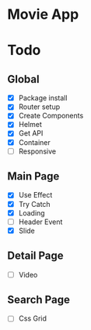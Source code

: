 # Movie App

# Todo

## Global

- [x] Package install
- [x] Router setup
- [x] Create Components
- [x] Helmet
- [x] Get API
- [x] Container
- [ ] Responsive

## Main Page

- [x] Use Effect
- [x] Try Catch
- [x] Loading
- [ ] Header Event
- [x] Slide

## Detail Page

- [ ] Video

## Search Page

- [ ] Css Grid
